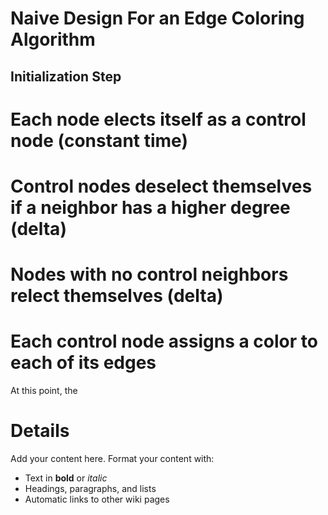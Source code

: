 # Naive Design For an Edge Coloring Algorithm #

## Initialization Step ##
# Each node elects itself as a control node (constant time)
# Control nodes deselect themselves if a neighbor has a higher degree (delta)
# Nodes with no control neighbors relect themselves (delta)
# Each control node assigns a color to each of its edges

At this point, the


# Details #

Add your content here.  Format your content with:
  * Text in **bold** or _italic_
  * Headings, paragraphs, and lists
  * Automatic links to other wiki pages